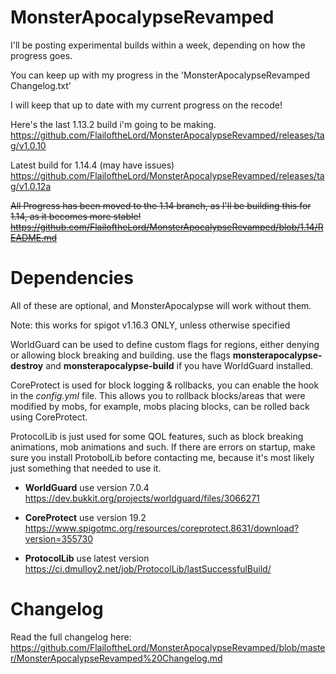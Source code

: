 # MonsterApocalypseRevamped

I'll be posting experimental builds within a week, depending on how the progress goes.

You can keep up with my progress in the 'MonsterApocalypseRevamped Changelog.txt'

I will keep that up to date with my current progress on the recode!

Here's the last 1.13.2 build i'm going to be making.
https://github.com/FlailoftheLord/MonsterApocalypseRevamped/releases/tag/v1.0.10

Latest build for 1.14.4 (may have issues)
https://github.com/FlailoftheLord/MonsterApocalypseRevamped/releases/tag/v1.0.12a

~~All Progress has been moved to the 1.14 branch, as I'll be building this for 1.14, as it becomes more stable!
https://github.com/FlailoftheLord/MonsterApocalypseRevamped/blob/1.14/README.md~~

# Dependencies
  All of these are optional, and MonsterApocalypse will work without them.
  
  Note: this works for spigot v1.16.3 ONLY, unless otherwise specified
    
   WorldGuard can be used to define custom flags for regions, either denying or allowing block breaking and building.
  use the flags **monsterapocalypse-destroy** and **monsterapocalypse-build** if you have WorldGuard installed.
    
   CoreProtect is used for block logging & rollbacks, you can enable the hook in the *config.yml* file.  This allows you to rollback    blocks/areas that were modified by mobs, for example, mobs placing blocks, can be rolled back using CoreProtect.
  
   ProtocolLib is just used for some QOL features, such as block breaking animations, mob animations and such.
   If there are errors on startup, make sure you install ProtobolLib before contacting me, because it's most likely just something that needed to use it.
  
  
  - **WorldGuard**  use version 7.0.4 https://dev.bukkit.org/projects/worldguard/files/3066271
  
  - **CoreProtect**  use version 19.2 https://www.spigotmc.org/resources/coreprotect.8631/download?version=355730
  
  - **ProtocolLib**  use latest version https://ci.dmulloy2.net/job/ProtocolLib/lastSuccessfulBuild/
  

# Changelog
Read the full changelog here: https://github.com/FlailoftheLord/MonsterApocalypseRevamped/blob/master/MonsterApocalypseRevamped%20Changelog.md
